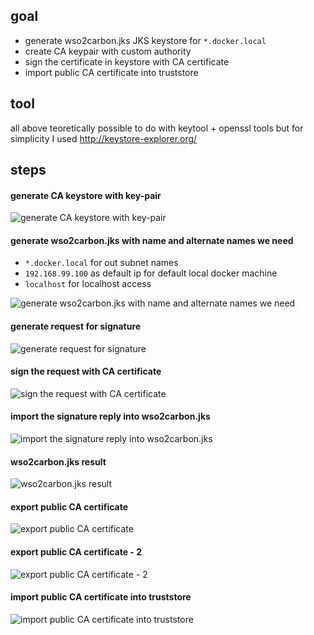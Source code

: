 ## goal

- generate wso2carbon.jks JKS keystore for `*.docker.local`
- create CA keypair with custom authority
- sign the certificate in keystore with CA certificate
- import public CA certificate into truststore

## tool

all above teoretically possible to do with keytool + openssl tools
but for simplicity I used http://keystore-explorer.org/

## steps

#### generate CA keystore with key-pair
![generate CA keystore with key-pair](./readme-img/01-gen-ca.png)

#### generate wso2carbon.jks with name and alternate names we need
- `*.docker.local` for out subnet names
- `192.168.99.100` as default ip for default local docker machine
- `localhost` for localhost access

![generate wso2carbon.jks with name and alternate names we need](./readme-img/02-gen-wso2carbon.jks.png)

#### generate request for signature 
![generate request for signature](./readme-img/03-sign-req.png)

#### sign the request with CA certificate
![sign the request with CA certificate](./readme-img/04-sign.png)

#### import the signature reply into wso2carbon.jks
![import the signature reply into wso2carbon.jks](./readme-img/05-imp-sign-repl.png)

#### wso2carbon.jks result
![wso2carbon.jks result](./readme-img/06-result.png)

#### export public CA certificate
![export public CA certificate](./readme-img/07-ca-exp-01.png)

#### export public CA certificate - 2
![export public CA certificate - 2](./readme-img/07-ca-exp-02.png)

#### import public CA certificate into truststore
![import public CA certificate into truststore](./readme-img/08-ca-imp-trust.png)

